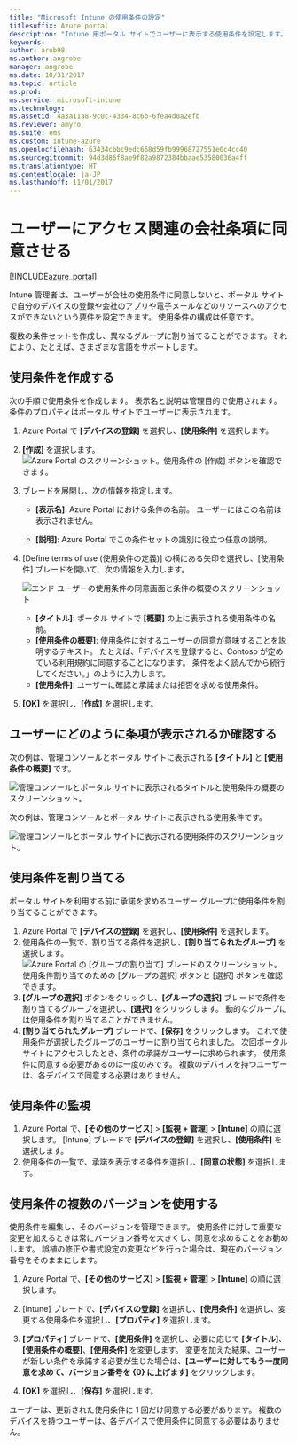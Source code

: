 ```yaml
---
title: "Microsoft Intune の使用条件の設定"
titlesuffix: Azure portal
description: "Intune 用ポータル サイトでユーザーに表示する使用条件を設定します。 "
keywords: 
author: arob98
ms.author: angrobe
manager: angrobe
ms.date: 10/31/2017
ms.topic: article
ms.prod: 
ms.service: microsoft-intune
ms.technology: 
ms.assetid: 4a3a11a8-9c0c-4334-8c6b-6fea4d0a2efb
ms.reviewer: amyro
ms.suite: ems
ms.custom: intune-azure
ms.openlocfilehash: 63434cbbc9edc668d59fb99968727551e0c4cc40
ms.sourcegitcommit: 94d3d86f8ae9f82a9872384bbaae53580036a4ff
ms.translationtype: HT
ms.contentlocale: ja-JP
ms.lasthandoff: 11/01/2017
---
```

# <a name="ensure-users-accept-company-terms-for-access"></a>ユーザーにアクセス関連の会社条項に同意させる

[!INCLUDE[azure_portal](./includes/azure_portal.md)]

Intune 管理者は、ユーザーが会社の使用条件に同意しないと、ポータル サイトで自分のデバイスの登録や会社のアプリや電子メールなどのリソースへのアクセスができないという要件を設定できます。 使用条件の構成は任意です。

複数の条件セットを作成し、異なるグループに割り当てることができます。それにより、たとえば、さまざまな言語をサポートします。

## <a name="create-terms-and-conditions"></a>使用条件を作成する
次の手順で使用条件を作成します。 表示名と説明は管理目的で使用されます。条件のプロパティはポータル サイトでユーザーに表示されます。

1. Azure Portal で **[デバイスの登録]** を選択し、**[使用条件]** を選択します。
2. **[作成]** を選択します。
![Azure Portal のスクリーンショット。使用条件の [作成] ボタンを確認できます。](media/terms-create-terms.png)
3. ブレードを展開し、次の情報を指定します。

   - **[表示名]**: Azure Portal における条件の名前。 ユーザーにはこの名前は表示されません。

   - **[説明]**: Azure Portal でこの条件セットの識別に役立つ任意の説明。

4. [Define terms of use (使用条件の定義)] の横にある矢印を選択し、[使用条件] ブレードを開いて、次の情報を入力します。

   ![エンド ユーザーの使用条件の同意画面と条件の概要のスクリーンショット](./media/terms-summary-create.png)

   - **[タイトル]**: ポータル サイトで **[概要]** の上に表示される使用条件の名前。
   - **[使用条件の概要]**: 使用条件に対するユーザーの同意が意味することを説明するテキスト。 たとえば、「デバイスを登録すると、Contoso が定めている利用規約に同意することになります。 条件をよく読んでから続行してください。」のように入力します。
   - **[使用条件]**: ユーザーに確認と承諾または拒否を求める使用条件。

5. **[OK]** を選択し、**[作成]** を選択します。

## <a name="see-how-terms-are-displayed-to-your-users"></a>ユーザーにどのように条項が表示されるか確認する
次の例は、管理コンソールとポータル サイトに表示される **[タイトル]** と **[使用条件の概要]** です。

![管理コンソールとポータル サイトに表示されるタイトルと使用条件の概要のスクリーンショット。](./media/terms-summary-terms.png)

次の例は、管理コンソールとポータル サイトに表示される使用条件です。

![管理コンソールとポータル サイトに表示される使用条件のスクリーンショット。](./media/terms-properties-terms.png)

## <a name="assign-terms-and-conditions"></a>使用条件を割り当てる

ポータル サイトを利用する前に承諾を求めるユーザー グループに使用条件を割り当てることができます。

1. Azure Portal で **[デバイスの登録]** を選択し、**[使用条件]** を選択します。
2. 使用条件の一覧で、割り当てる条件を選択し、**[割り当てられたグループ]** を選択します。
![Azure Portal の [グループの割り当て] ブレードのスクリーンショット。使用条件割り当てのための [グループの選択] ボタンと [選択] ボタンを確認できます。](media/terms-assign-groups.png)
3. **[グループの選択]** ボタンをクリックし、**[グループの選択]** ブレードで条件を割り当てるグループを選択し、**[選択]** をクリックします。 動的なグループには使用条件を割り当てることができません。
4. **[割り当てられたグループ]** ブレードで、**[保存]** をクリックします。  これで使用条件が選択したグループのユーザーに割り当てられました。 次回ポータル サイトにアクセスしたとき、条件の承諾がユーザーに求められます。 使用条件に同意する必要があるのは一度のみです。 複数のデバイスを持つユーザーは、各デバイスで同意する必要はありません。


## <a name="monitor-terms-and-conditions"></a>使用条件の監視

1. Azure Portal で、**[その他のサービス]** > **[監視 + 管理]** > **[Intune]** の順に選択します。 [Intune] ブレードで **[デバイスの登録]** を選択し、**[使用条件]** を選択します。
2. 使用条件の一覧で、承諾を表示する条件を選択し、**[同意の状態]** を選択します。

## <a name="work-with-multiple-versions-of-terms-and-conditions"></a>使用条件の複数のバージョンを使用する
使用条件を編集し、そのバージョンを管理できます。 使用条件に対して重要な変更を加えるときは常にバージョン番号を大きくし、同意を求めることをお勧めします。 誤植の修正や書式設定の変更などを行った場合は、現在のバージョン番号をそのままにします。

1. Azure Portal で、**[その他のサービス]** > **[監視 + 管理]** > **[Intune]** の順に選択します。

2. [Intune] ブレードで、**[デバイスの登録]** を選択し、**[使用条件]** を選択し、変更する使用条件を選択し、**[プロパティ]** を選択します。

4. **[プロパティ]** ブレードで、**[使用条件]** を選択し、必要に応じて **[タイトル]**、**[使用条件の概要]**、**[使用条件]** を変更します。 変更を加えた結果、ユーザーが新しい条件を承諾する必要が生じた場合は、**[ユーザーに対してもう一度同意を求めて、バージョン番号を {0} に上げます]** をクリックします。

4.  **[OK]** を選択し、**[保存]** を選択します。

ユーザーは、更新された使用条件に 1 回だけ同意する必要があります。 複数のデバイスを持つユーザーは、各デバイスで使用条件に同意する必要はありません。
